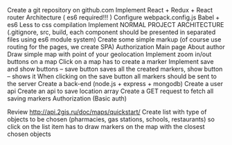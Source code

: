 Create a git repository on github.com
Implement React + Redux + React router Architecture ( es6 required!!! )
Configure webpack.config.js 
Babel + es6
Less to css compilation
Implement NORMAL PROJECT ARCHITECTURE (.gitignore, src, build, each component should be presented in separated files using es6 module system)
Create some simple markup (of course use routing for the pages, we create SPA)
Authorization
Main page
About author
Draw simple map with point of your geolocation
Implement zoom in/out buttons on a map
Click on a map has to create a marker
Implement save and show buttons – save button saves all the created markers, show button – shows it
When clicking on the save button all markers should be sent to the server
Create a back-end (node.js + express + mongodb)
Create  a user api
Create an api to save location array
Create a GET request to fetch all saving markers
Authorization (Basic auth)

Review http://api.2gis.ru/doc/maps/quickstart/
Create list with type of objects to be chosen (pharmacies, gas stations, schools,  restaurants) so click on the list item has to draw markers on the map with the closest chosen objects
